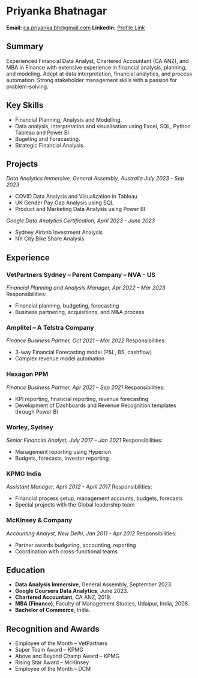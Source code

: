 # Priyanka Bhatnagar
**Email:** ca.priyanka.bh@gmail.com
**LinkedIn:** [Profile Link](https://www.linkedin.com/in/priyanka-bhatnagar-87575235/)

## Summary
Experienced Financial Data Analyst, Chartered Accountant (CA ANZ), and MBA in Finance with extensive experience in financial analysis, planning, and modeling. Adept at data interpretation, financial analytics, and process automation. Strong stakeholder management skills with a passion for problem-solving.

## Key Skills
- Financial Planning, Analysis and Modelling.
- Data analysis, interpretation and visualisation using Excel, SQL, Python Tableau and Power BI
- Bugeting and Forecasting.
- Strategic Financial Analysis.

## Projects
*Data Analytics Immersive, General Assembly, Australia July 2023 - Sep 2023*
- COVID Data Analysis and Visualization in Tableau
- UK Gender Pay Gap Analysis using SQL
- Product and Marketing Data Analysis using Power BI

*Google Data Analytics Certification, April 2023 - June 2023*
- Sydney Airbnb Investment Analysis
- NY City Bike Share Analysis

## Experience

### VetPartners Sydney – Parent Company – NVA - US
*Financial Planning and Analysis Manager, Apr 2022 – Mar 2023*
Responsibilities:
- Financial planning, budgeting, forecasting
- Business partnering, acquisitions, and M&A process

### Amplitel – A Telstra Company
*Finance Business Partner, Oct 2021 – Mar 2022*
Responsibilities:
- 3-way Financial Forecasting model (P&L, BS, cashflow)
- Complex revenue model automation

### Hexagon PPM
*Finance Business Partner, Apr 2021 – Sep 2021*
Responsibilities:
- KPI reporting, financial reporting, revenue forecasting
- Development of Dashboards and Revenue Recognition templates through Power BI

### Worley, Sydney
*Senior Financial Analyst, July 2017 – Jan 2021*
Responsibilities:
- Management reporting using Hyperion
- Budgets, forecasts, investor reporting

### KPMG India
*Assistant Manager, April 2012 - April 2017*
Responsibilities:
- Financial process setup, management accounts, budgets, forecasts
- Special projects with the Global leadership team

### McKinsey & Company
*Accounting Analyst, New Delhi, Jan 2011 - Apr 2012*
Responsibilities:
- Partner awards budgeting, accounting, reporting
- Coordination with cross-functional teams

## Education
- **Data Analysis Immersive**, General Assembly, September 2023.
- **Google Coursera Data Analytics**, June 2023.
- **Chartered Accountant**, CA ANZ, 2019.
- **MBA (Finance)**, Faculty of Management Studies, Udaipur, India, 2008.
- **Bachelor of Commerce**, India.
  
## Recognition and Awards
- Employee of the Month – VetPartners
- Super Team Award – KPMG
- Above and Beyond Champ Award – KPMG
- Rising Star Award – McKinsey
- Employee of the Month – DCM
